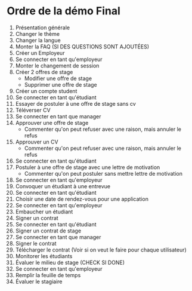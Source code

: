 # Ordre de la démo Final

1. Présentation générale
2. Changer le thème
3. Changer la langue
4. Monter la FAQ (SI DES QUESTIONS SONT AJOUTÉES)
5. Créer un Employeur 
6. Se connecter en tant qu'employeur
7. Monter le changement de session 
8. Créer 2 offres de stage
	- Modifier une offre de stage
	- Supprimer une offre de stage
9. Créer un compte student
10. Se connecter en tant qu'étudiant
11. Essayer de postuler à une offre de stage sans cv
12. Téléverser CV
13. Se connecter en tant que manager
14. Approuver une offre de stage 
	- Commenter qu'on peut refuser avec une raison, mais annuler le refus
15. Approuver un CV
	- Commenter qu'on peut refuser avec une raison, mais annuler le refus
16. Se connecter en tant qu'étudiant
17. Postuler à une offre de stage avec une lettre de motivation
	* Commenter qu'on peut postuler sans mettre lettre de motivation
18. Se connecter en tant qu'employeur
19. Convoquer un étudiant à une entrevue
20. Se connecter en tant qu'étudiant
21. Choisir une date de rendez-vous pour une application
22. Se connecter en tant qu'employeur
23. Embaucher un étudiant
24. Signer un contrat
25. Se connecter en tant qu'étudiant
26. Signer un contrat de stage
27. Se connecter en tant que manager
28. Signer le contrat
29. Télécharger le contrat (Voir si on veut le faire pour chaque utilisateur)
30. Monitorer les étudiants
31. Évaluer le milieu de stage (CHECK SI DONE)
32. Se connecter en tant qu'employeur
33. Remplir la feuille de temps
34. Évaluer le stagiaire